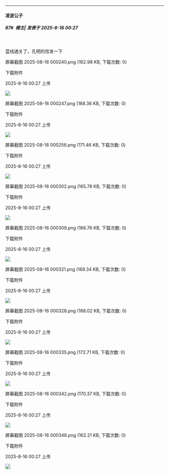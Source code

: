 ﻿
*****

####  凌波公子  
##### 87#         楼主| 发表于 2025-8-16 00:27

  

蓝线通关了，孔明的信发一下

屏幕截图 2025-08-16 000240.png
(162.98 KB, 下载次数: 0)

下载附件

2025-8-16 00:27 上传

<img src="https://img.stage1st.com/forum/202508/16/002706tsqe6nhbjynn5gdn.png" referrerpolicy="no-referrer">

屏幕截图 2025-08-16 000247.png
(168.36 KB, 下载次数: 0)

下载附件

2025-8-16 00:27 上传

<img src="https://img.stage1st.com/forum/202508/16/002706x6unw5au6n7uwwwn.png" referrerpolicy="no-referrer">

屏幕截图 2025-08-16 000256.png
(171.46 KB, 下载次数: 0)

下载附件

2025-8-16 00:27 上传

<img src="https://img.stage1st.com/forum/202508/16/002707ndidv90d00n9on0k.png" referrerpolicy="no-referrer">

屏幕截图 2025-08-16 000302.png
(165.78 KB, 下载次数: 0)

下载附件

2025-8-16 00:27 上传

<img src="https://img.stage1st.com/forum/202508/16/002707d4n04mzxzq9xfh4f.png" referrerpolicy="no-referrer">

屏幕截图 2025-08-16 000309.png
(166.76 KB, 下载次数: 0)

下载附件

2025-8-16 00:27 上传

<img src="https://img.stage1st.com/forum/202508/16/002708uyjfwwhjj8jhshfj.png" referrerpolicy="no-referrer">

屏幕截图 2025-08-16 000321.png
(169.34 KB, 下载次数: 0)

下载附件

2025-8-16 00:27 上传

<img src="https://img.stage1st.com/forum/202508/16/002708sl0uyuudtoqqlox0.png" referrerpolicy="no-referrer">

屏幕截图 2025-08-16 000328.png
(168.02 KB, 下载次数: 0)

下载附件

2025-8-16 00:27 上传

<img src="https://img.stage1st.com/forum/202508/16/002709c0kzf9tily3rfkf4.png" referrerpolicy="no-referrer">

屏幕截图 2025-08-16 000335.png
(172.71 KB, 下载次数: 0)

下载附件

2025-8-16 00:27 上传

<img src="https://img.stage1st.com/forum/202508/16/002709zt265xamlwt1li6l.png" referrerpolicy="no-referrer">

屏幕截图 2025-08-16 000342.png
(170.37 KB, 下载次数: 0)

下载附件

2025-8-16 00:27 上传

<img src="https://img.stage1st.com/forum/202508/16/002710jqrk1y065svns815.png" referrerpolicy="no-referrer">

屏幕截图 2025-08-16 000348.png
(162.21 KB, 下载次数: 0)

下载附件

2025-8-16 00:27 上传

<img src="https://img.stage1st.com/forum/202508/16/002710iymmqjzy62g86cw2.png" referrerpolicy="no-referrer">

